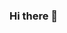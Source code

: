 ### Hi there 👋

<meta name="google-site-verification" content="cCVdpVp9ZLFZiOOctnDoUoJ_VKI_iTXhQ0juOZhhb_I" />
<!--

**LukeZuell/LukeZuell** is a ✨ _special_ ✨ repository because its `README.md` (this file) appears on your GitHub profile.

Here are some ideas to get you started:

- 🔭 I’m currently working on ...
- 🌱 I’m currently learning ...
- 👯 I’m looking to collaborate on ...
- 🤔 I’m looking for help with ...
- 💬 Ask me about ...
- 📫 How to reach me: ...
- 😄 Pronouns: ...
- ⚡ Fun fact: ...
-->
